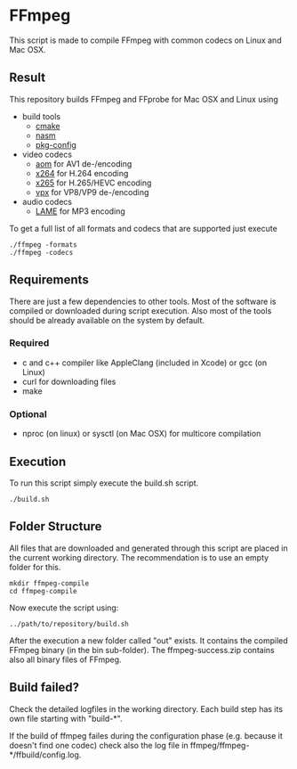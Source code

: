 # FFmpeg
This script is made to compile FFmpeg with common codecs on Linux and Mac OSX.

## Result
This repository builds FFmpeg and FFprobe for Mac OSX and Linux using
- build tools
    - [cmake](https://cmake.org/)
    - [nasm](http://www.nasm.us/)
    - [pkg-config](https://www.freedesktop.org/wiki/Software/pkg-config/)
- video codecs
    - [aom](https://aomedia.org/) for AV1 de-/encoding
    - [x264](http://www.videolan.org/developers/x264.html) for H.264 encoding
    - [x265](http://x265.org/) for H.265/HEVC encoding
    - [vpx](https://www.webmproject.org/) for VP8/VP9 de-/encoding
- audio codecs
    - [LAME](http://lame.sourceforge.net/) for MP3 encoding

To get a full list of all formats and codecs that are supported just execute
```
./ffmpeg -formats
./ffmpeg -codecs
```

## Requirements
There are just a few dependencies to other tools. Most of the software is compiled or downloaded during script execution. Also most of the tools should be already available on the system by default.

### Required
- c and c++ compiler like AppleClang (included in Xcode) or gcc (on Linux)
- curl for downloading files
- make

### Optional
- nproc (on linux) or sysctl (on Mac OSX) for multicore compilation

## Execution
To run this script simply execute the build.sh script.
```
./build.sh
```

## Folder Structure
All files that are downloaded and generated through this script are placed in the current working directory. The recommendation is to use an empty folder for this.
```
mkdir ffmpeg-compile
cd ffmpeg-compile
```

Now execute the script using:
```
../path/to/repository/build.sh
```

After the execution a new folder called "out" exists. It contains the compiled FFmpeg binary (in the bin sub-folder).
The ffmpeg-success.zip contains also all binary files of FFmpeg.

## Build failed?
Check the detailed logfiles in the working directory. Each build step has its own file starting with "build-*".

If the build of ffmpeg failes during the configuration phase (e.g. because it doesn't find one codec) check also the log file in ffmpeg/ffmpeg-*/ffbuild/config.log.
